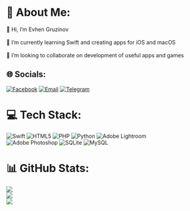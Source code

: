 # 💫 About Me:
👋 Hi, I’m Evhen Gruzinov<br><br>🌱 I’m currently learning Swift and creating apps for iOS and macOS<br><br>💞️ I’m looking to collaborate on development of useful apps and games


## 🌐 Socials:
[![Facebook](https://img.shields.io/badge/Facebook-%231877F2.svg?logo=Facebook&logoColor=white)](https://facebook.com/e.gruzinov)
[![Email](https://img.shields.io/badge/-Email-lightgrey?logo=Mail.Ru)](mailto:evhen@gruzinov.com)
[![Telegram](https://img.shields.io/badge/-Telegram-blue?logo=telegram)](https://t.me/hruzinov)


# 💻 Tech Stack:
![Swift](https://img.shields.io/badge/swift-F54A2A?style=for-the-badge&logo=swift&logoColor=white) ![HTML5](https://img.shields.io/badge/html5-%23E34F26.svg?style=for-the-badge&logo=html5&logoColor=white) ![PHP](https://img.shields.io/badge/php-%23777BB4.svg?style=for-the-badge&logo=php&logoColor=white) ![Python](https://img.shields.io/badge/python-3670A0?style=for-the-badge&logo=python&logoColor=ffdd54) ![Adobe Lightroom](https://img.shields.io/badge/Adobe%20Lightroom-31A8FF.svg?style=for-the-badge&logo=Adobe%20Lightroom&logoColor=white) ![Adobe Photoshop](https://img.shields.io/badge/adobephotoshop-%2331A8FF.svg?style=for-the-badge&logo=adobephotoshop&logoColor=white) ![SQLite](https://img.shields.io/badge/sqlite-%2307405e.svg?style=for-the-badge&logo=sqlite&logoColor=white) ![MySQL](https://img.shields.io/badge/mysql-%2300f.svg?style=for-the-badge&logo=mysql&logoColor=white)
# 📊 GitHub Stats:
![](https://github-readme-stats.vercel.app/api?username=hruzinov&theme=default&hide_border=false&include_all_commits=false&count_private=false)<br/>
![](https://github-readme-streak-stats.herokuapp.com/?user=hruzinov&theme=default&hide_border=false)<br/>
![](https://github-readme-stats.vercel.app/api/top-langs/?username=hruzinov&theme=default&hide_border=false&include_all_commits=false&count_private=false&layout=compact)
